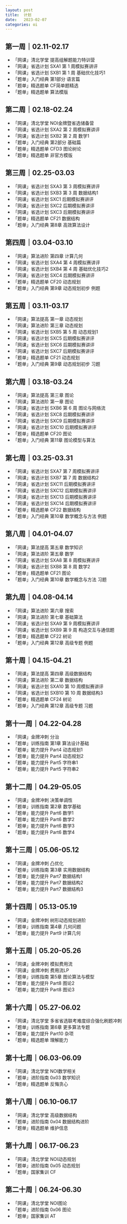 ```yaml
---
layout: post
title:  计划
date:   2023-02-07
categories: oi
---
```


## 第一周｜02.11-02.17

*   「网课」清北学堂 提高组解题能力特训营
*   「网课」省选计划 SXA1 第 1 周模拟赛讲评
*   「网课」省选计划 SXB1 第 1 周 基础优化技巧1
*   「题单」入门经典 第1部分 语言篇
*   「题单」精选题单 CF简单题精选
*   「题单」精选题单 算法模版

## 第二周｜02.18-02.24

*   「网课」清北学堂 NOI金牌暨省选储备营
*   「网课」省选计划 SXA2 第 2 周模拟赛讲评
*   「网课」省选计划 SXB2 第 2 周 数学1
*   「题单」入门经典 第2部分 基础篇
*   「题单」精选题单 CFD3 图论树论
*   「题单」精选题单 非官方模版

## 第三周｜02.25-03.03

*   「网课」省选计划 SXA3 第 3 周模拟赛讲评
*   「网课」省选计划 SXB3 第 3 周 数据结构1
*   「网课」省选计划 SXC1 后期模拟赛讲评
*   「网课」省选计划 SXC2 后期模拟赛讲评
*   「网课」省选计划 SXC3 后期模拟赛讲评
*   「题单」精选题单 CF21 数据结构
*   「题单」入门经典 第8章 高效算法设计

## 第四周｜03.04-03.10

*   「网课」算法进阶 第四章 计算几何
*   「网课」省选计划 SXA4 第 4 周模拟赛讲评
*   「网课」省选计划 SXB4 第 4 周 基础优化技巧2
*   「网课」省选计划 SXC4 后期模拟赛讲评
*   「题单」精选题单 CF20 动态规划
*   「题单」入门经典 第9章 动态规划初步 例题

## 第五周｜03.11-03.17

*   「网课」算法提高 第一章 动态规划
*   「网课」算法进阶 第三章 动态规划
*   「网课」省选计划 SXB5 第 5 周 动态规划1
*   「网课」省选计划 SXC5 后期模拟赛讲评
*   「网课」省选计划 SXC6 后期模拟赛讲评
*   「网课」省选计划 SXC7 后期模拟赛讲评
*   「题单」精选题单 CF21 动态规划
*   「题单」入门经典 第9章 动态规划初步 习题

## 第六周｜03.18-03.24

*   「网课」算法提高 第三章 图论
*   「网课」算法进阶 第一章 图论
*   「网课」省选计划 SXB6 第 6 周 图论与网络流
*   「网课」省选计划 SXC8 后期模拟赛讲评
*   「网课」省选计划 SXC9 后期模拟赛讲评
*   「网课」省选计划 SXC10 后期模拟赛讲评
*   「题单」精选题单 CF20 图论
*   「题单」入门经典 第11章 图论模型与算法

## 第七周｜03.25-03.31

*   「网课」省选计划 SXA7 第 7 周模拟赛讲评
*   「网课」省选计划 SXB7 第 7 周 数据结构2
*   「网课」省选计划 SXC11 后期模拟赛讲评
*   「网课」省选计划 SXC12 后期模拟赛讲评
*   「网课」省选计划 SXC13 后期模拟赛讲评
*   「网课」省选计划 SXC14 后期模拟赛讲评
*   「题单」精选题单 CF22 数据结构
*   「题单」入门经典 第10章 数学概念与方法 例题

## 第八周｜04.01-04.07

*   「网课」算法提高 第五章 数学知识
*   「网课」算法进阶 第五章 数学
*   「网课」省选计划 SXA8 第 8 周模拟赛讲评
*   「网课」省选计划 SXB8 第 8 周 数学2
*   「题单」精选题单 CF21 图论
*   「题单」入门经典 第10章 数学概念与方法 习题

## 第九周｜04.08-04.14

*   「网课」算法进阶 第六章 搜索
*   「网课」算法进阶 第七章 基础算法
*   「网课」省选计划 SXA9 第 9 周模拟赛讲评
*   「网课」省选计划 SXB9 第 9 周 构造交互与通信题
*   「题单」精选题单 CF22 树论
*   「题单」入门经典 第12章 高级专题 例题

## 第十周｜04.15-04.21

*   「网课」算法提高 第四章 高级数据结构
*   「网课」算法进阶 第二章 数据结构
*   「网课」省选计划 SXA10 第 10 周模拟赛讲评
*   「网课」省选计划 SXB10 第 10 周 数据结构3
*   「题单」精选题单 CF24 树论
*   「题单」入门经典 第12章 高级专题 习题

## 第十一周｜04.22-04.28

*   「网课」金牌冲刺 分治
*   「题单」训练指南 第1章 算法设计基础
*   「题单」能力提升 Part4 动态规划1
*   「题单」能力提升 Part4 动态规划2
*   「题单」能力提升 Part5 字符串1
*   「题单」能力提升 Part5 字符串2

## 第十二周｜04.29-05.05

*   「网课」金牌冲刺 决策单调性
*   「题单」训练指南 第2章 数学基础
*   「题单」能力提升 Part6 数学1
*   「题单」能力提升 Part6 数学2
*   「题单」能力提升 Part6 数学3
*   「题单」能力提升 Part6 数学4

## 第十三周｜05.06-05.12

*   「网课」金牌冲刺 凸优化
*   「题单」训练指南 第3章 实用数据结构
*   「题单」能力提升 Part7 数据结构1
*   「题单」能力提升 Part7 数据结构2
*   「题单」能力提升 Part7 数据结构3

## 第十四周｜05.13-05.19

*   「网课」金牌冲刺 树形动态规划进阶
*   「题单」训练指南 第4章 几何问题
*   「题单」能力提升 Part9 计算几何

## 第十五周｜05.20-05.26

*   「网课」金牌冲刺 模拟费用流
*   「网课」金牌冲刺 费用流LP
*   「题单」训练指南 第5章 图论算法与模型
*   「题单」能力提升 Part8 图论2
*   「题单」能力提升 Part8 图论3

## 第十六周｜05.27-06.02

*   「网课」清北学堂 多省省选联考难度综合强化刷题冲刺
*   「题单」训练指南 第6章 更多算法专题
*   「题单」能力提升 Part10 杂项
*   「题单」精选题单 理解能力

## 第十七周｜06.03-06.09

*   「网课」清北学堂 NOI数学相关
*   「题单」进阶指南 0x03 数学知识
*   「题单」精选题单 反悔贪心

## 第十八周｜06.10-06.17

*   「网课」清北学堂 高级数据结构
*   「题单」进阶指南 0x04 数据结构进阶
*   「题单」精选题单 维护信息

## 第十九周｜06.17-06.23

*   「网课」清北学堂 NOI动态规划
*   「题单」进阶指南 0x05 动态规划
*   「题单」国家集训 CF

## 第二十周｜06.24-06.30

*   「网课」清北学堂 NOI图论
*   「题单」进阶指南 0x06 图论
*   「题单」国家集训 AT